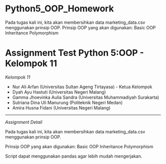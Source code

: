 # Python5_OOP_Homework
Pada tugas kali ini, kita akan membersihkan data marketing_data.csv menggunakan prinsip OOP.  Prinsip OOP yang akan digunakan: Basic OOP Inheritance Polymorphism
# Assignment Test Python 5:OOP - Kelompok 11

*Kelompok 11*
- Nur Ali Arfan (Universitas Sultan Ageng Tirtayasa) - Ketua Kelompok
- Dyah Ayu Hastuti (Universitas Negeri Malang)
- Gamma Jhoevinka Aulia Sandra (Universitas Muhammadiyah Surakarta)
- Sutriana Dina Uli Manurung (Politeknik Negeri Medan)
- Amira Husna Fidani (Universitas Negeri Malang)
---

*Assignment Detail*

Pada tugas kali ini, kita akan membersihkan data marketing_data.csv menggunakan prinsip OOP.

Prinsip OOP yang akan digunakan:
Basic OOP
Inheritance
Polymorphism

Script dapat menggunakan pandas agar lebih mudah mengerjakan.
